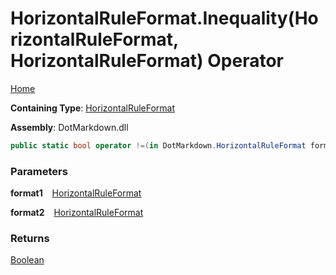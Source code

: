# HorizontalRuleFormat\.Inequality\(HorizontalRuleFormat, HorizontalRuleFormat\) Operator

[Home](../../../README.md)

**Containing Type**: [HorizontalRuleFormat](../README.md)

**Assembly**: DotMarkdown\.dll

```csharp
public static bool operator !=(in DotMarkdown.HorizontalRuleFormat format1, in DotMarkdown.HorizontalRuleFormat format2)
```

### Parameters

**format1** &ensp; [HorizontalRuleFormat](../README.md)

**format2** &ensp; [HorizontalRuleFormat](../README.md)

### Returns

[Boolean](https://docs.microsoft.com/en-us/dotnet/api/system.boolean)

